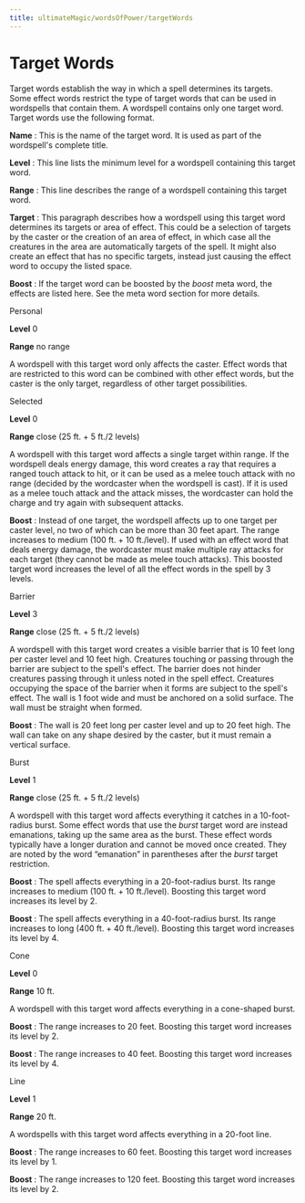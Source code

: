 ```yaml
---
title: ultimateMagic/wordsOfPower/targetWords
---
```

# Target Words

Target words establish the way in which a spell determines its targets. Some effect words restrict the type of target words that can be used in wordspells that contain them. A wordspell contains only one target word. Target words use the following format.

**Name** : This is the name of the target word. It is used as part of the wordspell's complete title.

**Level** : This line lists the minimum level for a wordspell containing this target word.

**Range** : This line describes the range of a wordspell containing this target word.

**Target** : This paragraph describes how a wordspell using this target word determines its targets or area of effect. This could be a selection of targets by the caster or the creation of an area of effect, in which case all the creatures in the area are automatically targets of the spell. It might also create an effect that has no specific targets, instead just causing the effect word to occupy the listed space.

**Boost** : If the target word can be boosted by the _boost_ meta word, the effects are listed here. See the meta word section for more details.

Personal

**Level** 0

**Range** no range

A wordspell with this target word only affects the caster. Effect words that are restricted to this word can be combined with other effect words, but the caster is the only target, regardless of other target possibilities.

Selected

**Level** 0

**Range** close (25 ft. + 5 ft./2 levels)

A wordspell with this target word affects a single target within range. If the wordspell deals energy damage, this word creates a ray that requires a ranged touch attack to hit, or it can be used as a melee touch attack with no range (decided by the wordcaster when the wordspell is cast). If it is used as a melee touch attack and the attack misses, the wordcaster can hold the charge and try again with subsequent attacks.

**Boost** : Instead of one target, the wordspell affects up to one target per caster level, no two of which can be more than 30 feet apart. The range increases to medium (100 ft. + 10 ft./level). If used with an effect word that deals energy damage, the wordcaster must make multiple ray attacks for each target (they cannot be made as melee touch attacks). This boosted target word increases the level of all the effect words in the spell by 3 levels.

Barrier

**Level** 3

**Range** close (25 ft. + 5 ft./2 levels)

A wordspell with this target word creates a visible barrier that is 10 feet long per caster level and 10 feet high. Creatures touching or passing through the barrier are subject to the spell's effect. The barrier does not hinder creatures passing through it unless noted in the spell effect. Creatures occupying the space of the barrier when it forms are subject to the spell's effect. The wall is 1 foot wide and must be anchored on a solid surface. The wall must be straight when formed.

**Boost** : The wall is 20 feet long per caster level and up to 20 feet high. The wall can take on any shape desired by the caster, but it must remain a vertical surface.

Burst

**Level** 1

**Range** close (25 ft. + 5 ft./2 levels)

A wordspell with this target word affects everything it catches in a 10-foot-radius burst. Some effect words that use the _burst_ target word are instead emanations, taking up the same area as the burst. These effect words typically have a longer duration and cannot be moved once created. They are noted by the word “emanation” in parentheses after the _burst_ target restriction.

**Boost** : The spell affects everything in a 20-foot-radius burst. Its range increases to medium (100 ft. + 10 ft./level). Boosting this target word increases its level by 2.

**Boost** : The spell affects everything in a 40-foot-radius burst. Its range increases to long (400 ft. + 40 ft./level). Boosting this target word increases its level by 4.

Cone

**Level** 0

**Range** 10 ft.

A wordspell with this target word affects everything in a cone-shaped burst.

**Boost** : The range increases to 20 feet. Boosting this target word increases its level by 2.

**Boost** : The range increases to 40 feet. Boosting this target word increases its level by 4.

Line

**Level** 1

**Range** 20 ft.

A wordspells with this target word affects everything in a 20-foot line.

**Boost** : The range increases to 60 feet. Boosting this target word increases its level by 1.

**Boost** : The range increases to 120 feet. Boosting this target word increases its level by 2.

